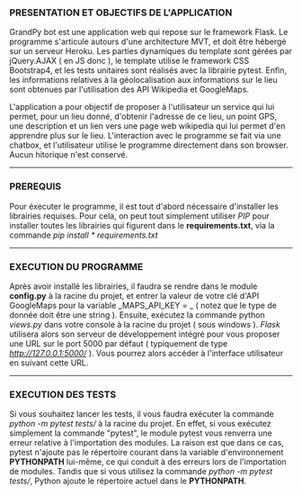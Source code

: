 ### PRESENTATION ET OBJECTIFS DE L'APPLICATION

GrandPy bot est une application web qui repose sur le framework Flask. Le programme s'articule autours d'une architecture MVT, et doit être hébergé
sur un serveur Heroku. Les parties dynamiques du template sont gérées par jQuery.AJAX ( en JS donc ), le template utilise le framework CSS Bootstrap4,
et les tests unitaires sont réalisés avec la librairie pytest. Enfin, les informations relatives à la géolocalisation aux informations sur le lieu
sont obtenues par l'utilisation des API Wikipedia et GoogleMaps.

L'application a pour objectif de proposer à l'utilisateur un service qui lui permet, pour un lieu donné, d'obtenir l'adresse de ce lieu, un point GPS,
une description et un lien vers une page web wikipedia qui lui permet d'en apprendre plus sur le lieu. L'interaction avec le programme se fait via une
chatbox, et l'utilisateur utilise le programme directement dans son browser. Aucun hitorique n'est conservé.

---

### PREREQUIS

Pour éxecuter le programme, il est tout d'abord nécessaire d'installer les librairies requises. Pour cela, on peut tout simplement utiliser _PIP_ pour
installer toutes les librairies qui figurent dans le **requirements.txt**, via la commande _pip install * requirements.txt_

---

### EXECUTION DU PROGRAMME

Après avoir installé les librairies, il faudra se rendre dans le module **config.py** à la racine du projet, et entrer la valeur de votre clé d'API 
GoogleMaps pour la variable _MAPS_API_KEY = _ ( notez que le type de donnée doit être une string ). Ensuite, exécutez la commande python _views.py_ 
dans votre console à la racine du projet ( sous windows ). _Flask_ utilisera alors son serveur de développement intégré pour vous proposer une URL sur 
le port 5000 par défaut ( typiquement de type _http://127.0.0.1:5000/_ ). Vous pourrez alors accéder à l'interface utilisateur en suivant cette URL.

---

### EXECUTION DES TESTS

Si vous souhaitez lancer les tests, il vous faudra exécuter la commande _python -m pytest tests/_ à la racine du projet. En effet, si vous exécutez
simplement la commande "pytest", le module pytest vous renverra une erreur relative à l'importation des modules. La raison est que dans ce cas, pytest
n'ajoute pas le répertoire courant dans la variable d'environnement **PYTHONPATH** lui-même, ce qui conduit à des erreurs lors de l'importation de modules.
Tandis que si vous utilisez la commande _python -m pytest tests/_, Python ajoute le répertoire actuel dans le **PYTHONPATH**.